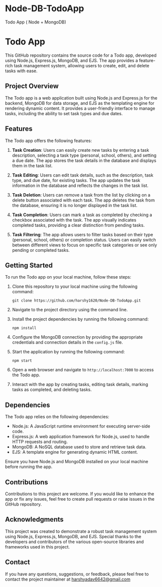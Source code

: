# Node-DB-TodoApp
Todo App ( Node + MongoDB)
# Todo App

This GitHub repository contains the source code for a Todo app, developed using Node.js, Express.js, MongoDB, and EJS. The app provides a feature-rich task management system, allowing users to create, edit, and delete tasks with ease.

## Project Overview

The Todo app is a web application built using Node.js and Express.js for the backend, MongoDB for data storage, and EJS as the templating engine for rendering dynamic content. It provides a user-friendly interface to manage tasks, including the ability to set task types and due dates.

## Features

The Todo app offers the following features:

1. **Task Creation**: Users can easily create new tasks by entering a task description, selecting a task type (personal, school, others), and setting a due date. The app stores the task details in the database and displays them in the task list.

2. **Task Editing**: Users can edit task details, such as the description, task type, and due date, for existing tasks. The app updates the task information in the database and reflects the changes in the task list.

3. **Task Deletion**: Users can remove a task from the list by clicking on a delete button associated with each task. The app deletes the task from the database, ensuring it is no longer displayed in the task list.

4. **Task Completion**: Users can mark a task as completed by checking a checkbox associated with the task. The app visually indicates completed tasks, providing a clear distinction from pending tasks.

5. **Task Filtering**: The app allows users to filter tasks based on their type (personal, school, others) or completion status. Users can easily switch between different views to focus on specific task categories or see only pending or completed tasks.

## Getting Started

To run the Todo app on your local machine, follow these steps:

1. Clone this repository to your local machine using the following command:

   ```
   git clone https://github.com/harshy1620/Node-DB-TodoApp.git
   ```

2. Navigate to the project directory using the command line.

3. Install the project dependencies by running the following command:

   ```
   npm install
   ```

4. Configure the MongoDB connection by providing the appropriate credentials and connection details in the `config.js` file.

5. Start the application by running the following command:

   ```
   npm start
   ```

6. Open a web browser and navigate to `http://localhost:7000` to access the Todo app.

7. Interact with the app by creating tasks, editing task details, marking tasks as completed, and deleting tasks.

## Dependencies

The Todo app relies on the following dependencies:

- Node.js: A JavaScript runtime environment for executing server-side code.
- Express.js: A web application framework for Node.js, used to handle HTTP requests and routing.
- MongoDB: A NoSQL database used to store and retrieve task data.
- EJS: A template engine for generating dynamic HTML content.

Ensure you have Node.js and MongoDB installed on your local machine before running the app.

## Contributions

Contributions to this project are welcome. If you would like to enhance the app or fix any issues, feel free to create pull requests or raise issues in the GitHub repository.

## Acknowledgments

This project was created to demonstrate a robust task management system using Node.js, Express.js, MongoDB, and EJS. Special thanks to the developers and contributors of the various open-source libraries and frameworks used in this project.

## Contact

If you have any questions, suggestions, or feedback, please feel free to contact the project maintainer at harshyadav6642@gmail.com
